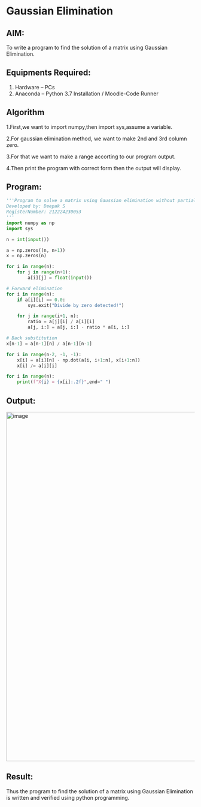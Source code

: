 # Gaussian Elimination

## AIM:
To write a program to find the solution of a matrix using Gaussian Elimination.

## Equipments Required:
1. Hardware – PCs
2. Anaconda – Python 3.7 Installation / Moodle-Code Runner

## Algorithm
1.First,we want to import numpy,then import sys,assume a variable.

2.For gaussian elimination method, we want to make 2nd and 3rd column zero.

3.For that we want to make a range accorting to our program output.

4.Then print the program with correct form then the output will display. 


## Program:
```python
'''Program to solve a matrix using Gaussian elimination without partial pivoting.
Developed by: Deepak S
RegisterNumber: 212224230053
'''
import numpy as np
import sys

n = int(input())

a = np.zeros((n, n+1))
x = np.zeros(n)

for i in range(n):
    for j in range(n+1):
        a[i][j] = float(input())

# Forward elimination
for i in range(n):
    if a[i][i] == 0.0:
        sys.exit("Divide by zero detected!")

    for j in range(i+1, n):
        ratio = a[j][i] / a[i][i]
        a[j, i:] = a[j, i:] - ratio * a[i, i:]

# Back substitution
x[n-1] = a[n-1][n] / a[n-1][n-1]

for i in range(n-2, -1, -1):
    x[i] = a[i][n] - np.dot(a[i, i+1:n], x[i+1:n])
    x[i] /= a[i][i]

for i in range(n):
    print(f"X{i} = {x[i]:.2f}",end=" ")
```

## Output:
<img width="1333" height="932" alt="image" src="https://github.com/user-attachments/assets/33d4e2b6-da74-43f4-ad9f-cf84787eec1c" />



## Result:
Thus the program to find the solution of a matrix using Gaussian Elimination is written and verified using python programming.

